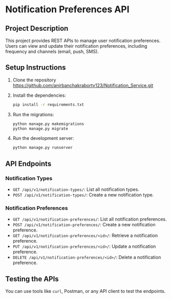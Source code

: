 # Notification Preferences API

## Project Description

This project provides REST APIs to manage user notification preferences. Users can view and update their notification preferences, including frequency and channels (email, push, SMS).

## Setup Instructions

1. Clone the repository https://github.com/anirbanchakraborty123/Notification_Service.git

2. Install the dependencies:
    ```sh
    pip install -r requirements.txt
    ```
3. Run the migrations:
    ```sh
    python manage.py makemigrations
    python manage.py migrate
    ```
4. Run the development server:
    ```sh
    python manage.py runserver
    ```

## API Endpoints

### Notification Types

- `GET /api/v1/notification-types/`: List all notification types.
- `POST /api/v1/notification-types/`: Create a new notification type.

### Notification Preferences

- `GET /api/v1/notification-preferences/`: List all notification preferences.
- `POST /api/v1/notification-preferences/`: Create a new notification preference.
- `GET /api/v1/notification-preferences/<id>/`: Retrieve a notification preference.
- `PUT /api/v1/notification-preferences/<id>/`: Update a notification preference.
- `DELETE /api/v1/notification-preferences/<id>/`: Delete a notification preference.

## Testing the APIs

You can use tools like `curl`, Postman, or any API client to test the endpoints.
